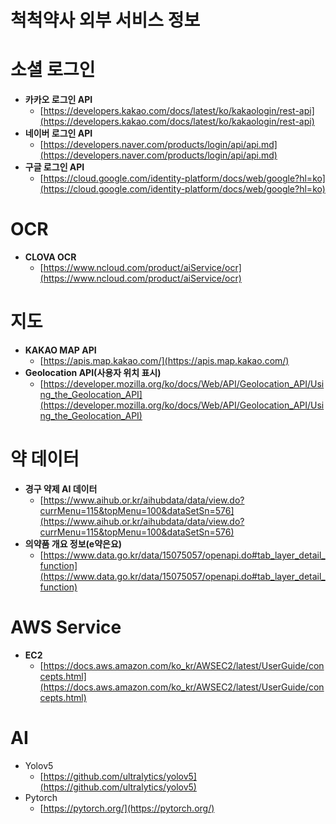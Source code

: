 # 척척약사 외부 서비스 정보

# 소셜 로그인

- **카카오 로그인 API**
    - [https://developers.kakao.com/docs/latest/ko/kakaologin/rest-api](https://developers.kakao.com/docs/latest/ko/kakaologin/rest-api)
- **네이버 로그인 API**
    - [https://developers.naver.com/products/login/api/api.md](https://developers.naver.com/products/login/api/api.md)
- **구글 로그인 API**
    - [https://cloud.google.com/identity-platform/docs/web/google?hl=ko](https://cloud.google.com/identity-platform/docs/web/google?hl=ko)

# OCR

- **CLOVA OCR**
    - [https://www.ncloud.com/product/aiService/ocr](https://www.ncloud.com/product/aiService/ocr)

# 지도

- **KAKAO MAP API**
    - [https://apis.map.kakao.com/](https://apis.map.kakao.com/)
- **Geolocation API(사용자 위치 표시)**
    - [https://developer.mozilla.org/ko/docs/Web/API/Geolocation_API/Using_the_Geolocation_API](https://developer.mozilla.org/ko/docs/Web/API/Geolocation_API/Using_the_Geolocation_API)

# 약 데이터

- **경구 약제 AI 데이터**
    - [https://www.aihub.or.kr/aihubdata/data/view.do?currMenu=115&topMenu=100&dataSetSn=576](https://www.aihub.or.kr/aihubdata/data/view.do?currMenu=115&topMenu=100&dataSetSn=576)
- **의약품 개요 정보(e약은요)**
    - [https://www.data.go.kr/data/15075057/openapi.do#tab_layer_detail_function](https://www.data.go.kr/data/15075057/openapi.do#tab_layer_detail_function)

# AWS Service

- **EC2**
    - [https://docs.aws.amazon.com/ko_kr/AWSEC2/latest/UserGuide/concepts.html](https://docs.aws.amazon.com/ko_kr/AWSEC2/latest/UserGuide/concepts.html)

# AI

- Yolov5
    - [https://github.com/ultralytics/yolov5](https://github.com/ultralytics/yolov5)
- Pytorch
    - [https://pytorch.org/](https://pytorch.org/)